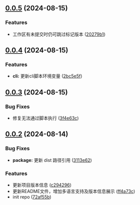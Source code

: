 ## [0.0.5](https://github.com/a145789/version-mark/compare/v0.0.4...v0.0.5) (2024-08-15)


### Features

* 工作区有未提交时仍可跳过标记版本 ([20279b1](https://github.com/a145789/version-mark/commit/20279b1b24bdc521cbaefb3e2446f0798028b156))



## [0.0.4](https://github.com/a145789/version-mark/compare/v0.0.3...v0.0.4) (2024-08-15)


### Features

* **cli:** 更新cli脚本环境变量 ([2bc5e5f](https://github.com/a145789/version-mark/commit/2bc5e5fc6c68e7b80feb31eb11c4d18b53e9f0d0))



## [0.0.3](https://github.com/a145789/version-mark/compare/v0.0.2...v0.0.3) (2024-08-15)


### Bug Fixes

* 修复无法通过脚本执行 ([3f4e63c](https://github.com/a145789/version-mark/commit/3f4e63c53e1f57bd637a28422bf555c60809bc88))



## [0.0.2](https://github.com/a145789/version-mark/compare/72af55b098f4cbf6a850d098b024e5c178bff9bc...v0.0.2) (2024-08-14)


### Bug Fixes

* **package:** 更新 dist 路径引用 ([3113e62](https://github.com/a145789/version-mark/commit/3113e623192f0d0000c3acf3fb141c49da829e44))


### Features

* 更新项目版本信息 ([c294296](https://github.com/a145789/version-mark/commit/c294296ecd9a9f8935b5f29f4cb1cefd73fb2bbe))
* 更新README文件，增加多语言支持及版本信息展示 ([ff4a73c](https://github.com/a145789/version-mark/commit/ff4a73cbc9746aa08064579315bfa6a9d82b18c3))
* init repo ([72af55b](https://github.com/a145789/version-mark/commit/72af55b098f4cbf6a850d098b024e5c178bff9bc))



